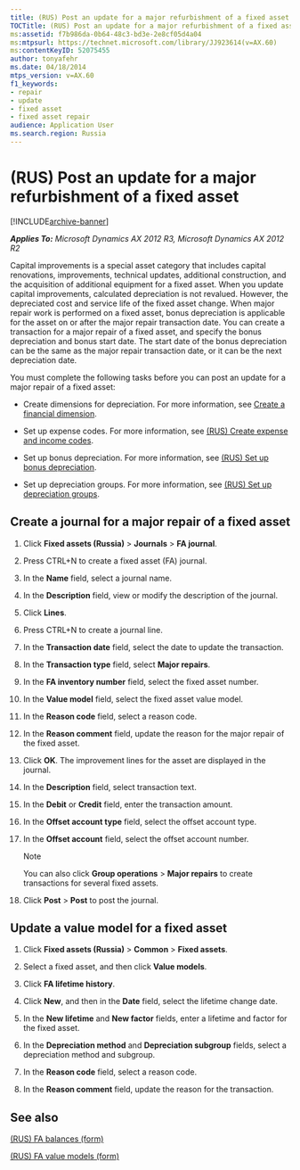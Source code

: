 ```yaml
---
title: (RUS) Post an update for a major refurbishment of a fixed asset
TOCTitle: (RUS) Post an update for a major refurbishment of a fixed asset
ms:assetid: f7b986da-0b64-48c3-bd3e-2e8cf05d4a04
ms:mtpsurl: https://technet.microsoft.com/library/JJ923614(v=AX.60)
ms:contentKeyID: 52075455
author: tonyafehr
ms.date: 04/18/2014
mtps_version: v=AX.60
f1_keywords:
- repair
- update
- fixed asset
- fixed asset repair
audience: Application User
ms.search.region: Russia
---
```


# (RUS) Post an update for a major refurbishment of a fixed asset 


[!INCLUDE[archive-banner](includes/archive-banner.md)]


_**Applies To:** Microsoft Dynamics AX 2012 R3, Microsoft Dynamics AX 2012 R2_

Capital improvements is a special asset category that includes capital renovations, improvements, technical updates, additional construction, and the acquisition of additional equipment for a fixed asset. When you update capital improvements, calculated depreciation is not revalued. However, the depreciated cost and service life of the fixed asset change. When major repair work is performed on a fixed asset, bonus depreciation is applicable for the asset on or after the major repair transaction date. You can create a transaction for a major repair of a fixed asset, and specify the bonus depreciation and bonus start date. The start date of the bonus depreciation can be the same as the major repair transaction date, or it can be the next depreciation date.

You must complete the following tasks before you can post an update for a major repair of a fixed asset:

  - Create dimensions for depreciation. For more information, see [Create a financial dimension](create-a-financial-dimension.md).

  - Set up expense codes. For more information, see [(RUS) Create expense and income codes](rus-create-expense-and-income-codes.md).

  - Set up bonus depreciation. For more information, see [(RUS) Set up bonus depreciation](rus-set-up-bonus-depreciation.md).

  - Set up depreciation groups. For more information, see [(RUS) Set up depreciation groups](rus-set-up-depreciation-groups.md).

## Create a journal for a major repair of a fixed asset

1.  Click **Fixed assets (Russia)** \> **Journals** \> **FA journal**.

2.  Press CTRL+N to create a fixed asset (FA) journal.

3.  In the **Name** field, select a journal name.

4.  In the **Description** field, view or modify the description of the journal.

5.  Click **Lines**.

6.  Press CTRL+N to create a journal line.

7.  In the **Transaction date** field, select the date to update the transaction.

8.  In the **Transaction type** field, select **Major repairs**.

9.  In the **FA inventory number** field, select the fixed asset number.

10. In the **Value model** field, select the fixed asset value model.

11. In the **Reason code** field, select a reason code.

12. In the **Reason comment** field, update the reason for the major repair of the fixed asset.

13. Click **OK**. The improvement lines for the asset are displayed in the journal.

14. In the **Description** field, select transaction text.

15. In the **Debit** or **Credit** field, enter the transaction amount.

16. In the **Offset account type** field, select the offset account type.

17. In the **Offset account** field, select the offset account number.
    

    > [!NOTE]
    > <P>You can also click <STRONG>Group operations</STRONG> &gt; <STRONG>Major repairs</STRONG> to create transactions for several fixed assets.</P>



18. Click **Post** \> **Post** to post the journal.

## Update a value model for a fixed asset

1.  Click **Fixed assets (Russia)** \> **Common** \> **Fixed assets**.

2.  Select a fixed asset, and then click **Value models**.

3.  Click **FA lifetime history**.

4.  Click **New**, and then in the **Date** field, select the lifetime change date.

5.  In the **New lifetime** and **New factor** fields, enter a lifetime and factor for the fixed asset.

6.  In the **Depreciation method** and **Depreciation subgroup** fields, select a depreciation method and subgroup.

7.  In the **Reason code** field, select a reason code.

8.  In the **Reason comment** field, update the reason for the transaction.

## See also

[(RUS) FA balances (form)](https://technet.microsoft.com/library/jj711559\(v=ax.60\))

[(RUS) FA value models (form)](https://technet.microsoft.com/library/jj856113\(v=ax.60\))

  


